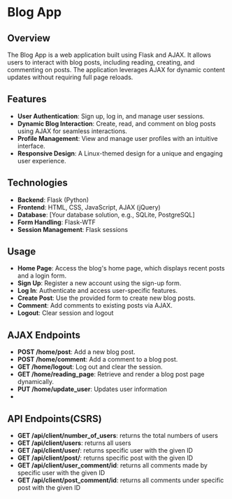 # Blog App

## Overview

The Blog App is a web application built using Flask and AJAX. It allows users to interact with blog posts, including reading, creating, and commenting on posts. The application leverages AJAX for dynamic content updates without requiring full page reloads.

## Features

- **User Authentication**: Sign up, log in, and manage user sessions.
- **Dynamic Blog Interaction**: Create, read, and comment on blog posts using AJAX for seamless interactions.
- **Profile Management**: View and manage user profiles with an intuitive interface.
- **Responsive Design**: A Linux-themed design for a unique and engaging user experience.

## Technologies

- **Backend**: Flask (Python)
- **Frontend**: HTML, CSS, JavaScript, AJAX (jQuery)
- **Database**: [Your database solution, e.g., SQLite, PostgreSQL]
- **Form Handling**: Flask-WTF
- **Session Management**: Flask sessions

## Usage

- **Home Page**: Access the blog's home page, which displays recent posts and a login form.
- **Sign Up**: Register a new account using the sign-up form.
- **Log In**: Authenticate and access user-specific features.
- **Create Post**: Use the provided form to create new blog posts.
- **Comment**: Add comments to existing posts via AJAX.
- **Logout**: Clear session and logout

## AJAX Endpoints

- **POST /home/post**: Add a new blog post.
- **POST /home/comment**: Add a comment to a blog post.
- **GET /home/logout**: Log out and clear the session.
- **GET /home/reading_page**: Retrieve and render a blog post page dynamically.
- **PUT /home/update_user**: Updates user information
- 
## API Endpoints(CSRS)

- **GET /api/client/number_of_users**: returns the total numbers of users
- **GET /api/client/users**: returns all users
- **GET /api/client/user/<id>**: returns specific user with the given ID
- **GET /api/client/post/<id>**: returns specific post with the given ID
- **GET /api/client/user_comment/id**: returns all comments made by specific user with the given ID
- **GET /api/client/post_comment/id**: returns all comments under specific post with the given ID
